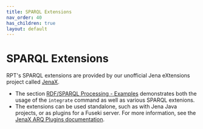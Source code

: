 ```yaml
---
title: SPARQL Extensions
nav_order: 40
has_children: true
layout: default
---
```


# SPARQL Extensions
RPT's SPARQL extensions are provided by our unofficial Jena eXtensions project called [JenaX](https://scaseco.github.io/jenax/).

* The section [RDF/SPARQL Processing - Examples](../examples) demonstrates both the usage of the `integrate` command as well as various SPARQL extenions.
* The extensions can be used standalone, such as with Jena Java projects, or as plugins for a Fuseki server. For more information, see the [JenaX ARQ Plugins documentation](https://scaseco.github.io/jenax/jenax-arq-parent/jenax-arq-plugins-parent/README.html).

